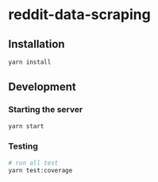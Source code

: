 # reddit-data-scraping

## Installation

```sh
yarn install
```

## Development

### Starting the server

```sh
yarn start
```

### Testing

```sh
# run all test
yarn test:coverage

```
